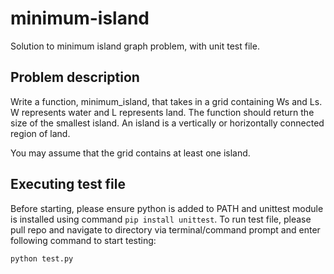# minimum-island
Solution to minimum island graph problem, with unit test file.

## Problem description
Write a function, minimum_island, that takes in a grid containing Ws and Ls. W represents water and L represents land. The function should return the size of the smallest island. An island is a vertically or horizontally connected region of land.

You may assume that the grid contains at least one island.

## Executing test file
Before starting, please ensure python is added to PATH and unittest module is installed using command ```pip install unittest```.
To run test file, please pull repo and navigate to directory via terminal/command prompt and enter following command to start testing:
```
python test.py
